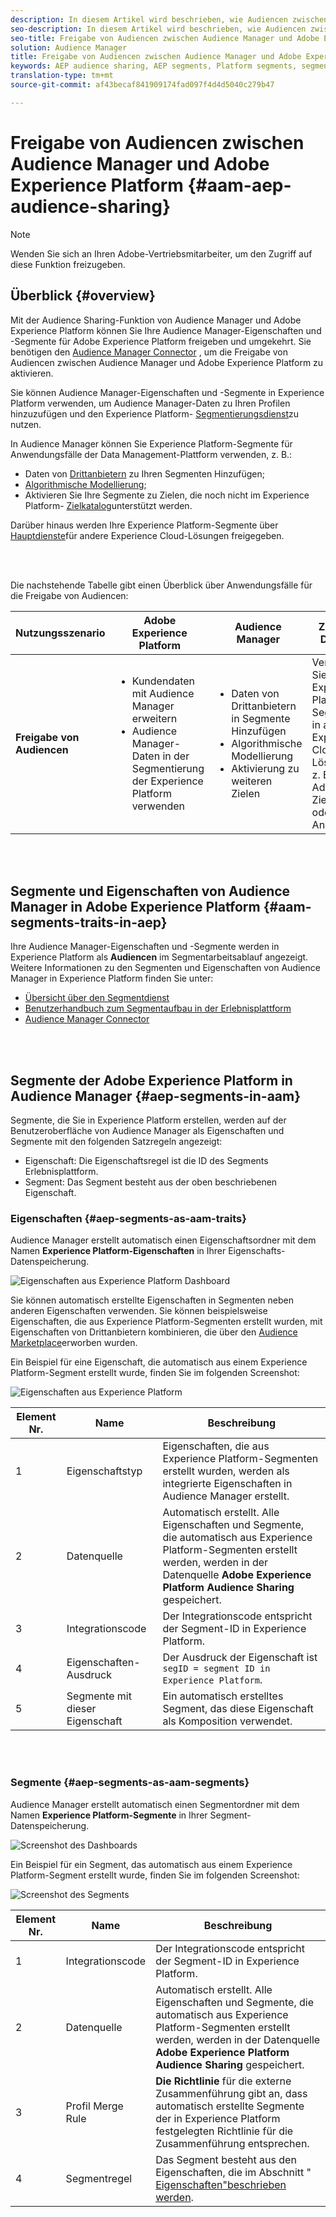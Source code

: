```yaml
---
description: In diesem Artikel wird beschrieben, wie Audiencen zwischen Audience Manager und Adobe Experience Platform freigegeben werden.
seo-description: In diesem Artikel wird beschrieben, wie Audiencen zwischen Audience Manager und Adobe Experience Platform freigegeben werden.
seo-title: Freigabe von Audiencen zwischen Audience Manager und Adobe Experience Platform
solution: Audience Manager
title: Freigabe von Audiencen zwischen Audience Manager und Adobe Experience Platform
keywords: AEP audience sharing, AEP segments, Platform segments, segment sharing, audience sharing, share segments
translation-type: tm+mt
source-git-commit: af43becaf841909174fad097f4d4d5040c279b47

---
```



# Freigabe von Audiencen zwischen Audience Manager und Adobe Experience Platform {#aam-aep-audience-sharing}

>[!NOTE]
>
> Wenden Sie sich an Ihren Adobe-Vertriebsmitarbeiter, um den Zugriff auf diese Funktion freizugeben.

## Überblick {#overview}

Mit der Audience Sharing-Funktion von Audience Manager und Adobe Experience Platform können Sie Ihre Audience Manager-Eigenschaften und -Segmente für Adobe Experience Platform freigeben und umgekehrt. Sie benötigen den [Audience Manager Connector](https://docs.adobe.com/content/help/en/experience-platform/source-connectors/adobe-applications/audience-manager.html) , um die Freigabe von Audiencen zwischen Audience Manager und Adobe Experience Platform zu aktivieren.

Sie können Audience Manager-Eigenschaften und -Segmente in Experience Platform verwenden, um Audience Manager-Daten zu Ihren Profilen hinzuzufügen und den Experience Platform- [Segmentierungsdienst](https://www.adobe.io/apis/experienceplatform/home/profile-identity-segmentation/profile-identity-segmentation-services.html#!api-specification/markdown/narrative/technical_overview/segmentation/segmentation-overview.md)zu nutzen.

In Audience Manager können Sie Experience Platform-Segmente für Anwendungsfälle der Data Management-Plattform verwenden, z. B.:
* Daten von [Drittanbietern](/help/using/overview/data-types-collected.md#third-party-data) zu Ihren Segmenten Hinzufügen;
* [Algorithmische Modellierung](/help/using/features/algorithmic-models/understanding-models.md);
* Aktivieren Sie Ihre Segmente zu Zielen, die noch nicht im Experience Platform- [Zielkatalog](https://docs.adobe.com/content/help/en/experience-platform/rtcdp/destinations/destinations-cat/destinations-catalog.html)unterstützt werden.

Darüber hinaus werden Ihre Experience Platform-Segmente über [Hauptdienste](https://docs.adobe.com/content/help/en/core-services/interface/experience-cloud.html)für andere Experience Cloud-Lösungen freigegeben.

<br> 

Die nachstehende Tabelle gibt einen Überblick über Anwendungsfälle für die Freigabe von Audiencen:

| **Nutzungsszenario** | **Adobe Experience Platform** | **Audience Manager** | **Zentrale Dienste** |
---------|----------|---------|---------
| **Freigabe von Audiencen** | <ul><li>Kundendaten mit Audience Manager erweitern</li><li>Audience Manager-Daten in der Segmentierung der Experience Platform verwenden</li></ul> | <ul><li>Daten von Drittanbietern in Segmente Hinzufügen</li><li>Algorithmische Modellierung</li><li>Aktivierung zu weiteren Zielen</li></ul> | Verwenden Sie Experience Platform-Segmente in anderen Experience Cloud-Lösungen, z. B. Adobe Zielgruppe oder Analytics. |

<br> 

## Segmente und Eigenschaften von Audience Manager in Adobe Experience Platform {#aam-segments-traits-in-aep}

Ihre Audience Manager-Eigenschaften und -Segmente werden in Experience Platform als **Audiencen** im Segmentarbeitsablauf angezeigt. Weitere Informationen zu den Segmenten und Eigenschaften von Audience Manager in Experience Platform finden Sie unter:

* [Übersicht über den Segmentdienst](https://docs.adobe.com/content/help/en/experience-platform/segmentation/home.html#audiences)
* [Benutzerhandbuch zum Segmentaufbau in der Erlebnisplattform](https://docs.adobe.com/content/help/en/experience-platform/segmentation/ui/overview.html#audiences)
* [Audience Manager Connector](https://docs.adobe.com/content/help/en/experience-platform/source-connectors/adobe-applications/audience-manager.html)

<br> 

## Segmente der Adobe Experience Platform in Audience Manager {#aep-segments-in-aam}

Segmente, die Sie in Experience Platform erstellen, werden auf der Benutzeroberfläche von Audience Manager als Eigenschaften und Segmente mit den folgenden Satzregeln angezeigt:
* Eigenschaft: Die Eigenschaftsregel ist die ID des Segments Erlebnisplattform.
* Segment: Das Segment besteht aus der oben beschriebenen Eigenschaft.

### Eigenschaften {#aep-segments-as-aam-traits}

Audience Manager erstellt automatisch einen Eigenschaftsordner mit dem Namen **Experience Platform-Eigenschaften** in Ihrer Eigenschafts-Datenspeicherung.

![Eigenschaften aus Experience Platform Dashboard](/help/using/integration/integration-aep/assets/aep-traits-dashboard.png)

Sie können automatisch erstellte Eigenschaften in Segmenten neben anderen Eigenschaften verwenden. Sie können beispielsweise Eigenschaften, die aus Experience Platform-Segmenten erstellt wurden, mit Eigenschaften von Drittanbietern kombinieren, die über den [Audience Marketplace](/help/using/features/audience-marketplace/audience-marketplace.md)erworben wurden.

Ein Beispiel für eine Eigenschaft, die automatisch aus einem Experience Platform-Segment erstellt wurde, finden Sie im folgenden Screenshot:

![Eigenschaften aus Experience Platform](/help/using/integration/integration-aep/assets/aep-trait.png)


| Element Nr. | Name | Beschreibung |
---------|----------|---------
| 1 | Eigenschaftstyp | Eigenschaften, die aus Experience Platform-Segmenten erstellt wurden, werden als integrierte Eigenschaften in Audience Manager erstellt. |
| 2 | Datenquelle | Automatisch erstellt. Alle Eigenschaften und Segmente, die automatisch aus Experience Platform-Segmenten erstellt werden, werden in der Datenquelle **Adobe Experience Platform Audience Sharing** gespeichert. |
| 3 | Integrationscode | Der Integrationscode entspricht der Segment-ID in Experience Platform. |
| 4 | Eigenschaften-Ausdruck | Der Ausdruck der Eigenschaft ist `segID = segment ID in Experience Platform`. |
| 5 | Segmente mit dieser Eigenschaft | Ein automatisch erstelltes Segment, das diese Eigenschaft als Komposition verwendet. |

<br> 

### Segmente {#aep-segments-as-aam-segments}

Audience Manager erstellt automatisch einen Segmentordner mit dem Namen **Experience Platform-Segmente** in Ihrer Segment-Datenspeicherung.

![Screenshot des Dashboards](/help/using/integration/integration-aep/assets/aep-segments-dashboard.png)

Ein Beispiel für ein Segment, das automatisch aus einem Experience Platform-Segment erstellt wurde, finden Sie im folgenden Screenshot:

![Screenshot des Segments](/help/using/integration/integration-aep/assets/aep-segment.png)

| Element Nr. | Name | Beschreibung |
---------|----------|---------
| 1 | Integrationscode | Der Integrationscode entspricht der Segment-ID in Experience Platform. |
| 2 | Datenquelle | Automatisch erstellt. Alle Eigenschaften und Segmente, die automatisch aus Experience Platform-Segmenten erstellt werden, werden in der Datenquelle **Adobe Experience Platform Audience Sharing** gespeichert. |
| 3 | Profil Merge Rule | **Die Richtlinie** für die externe Zusammenführung gibt an, dass automatisch erstellte Segmente der in Experience Platform festgelegten Richtlinie für die Zusammenführung entsprechen. |
| 4 | Segmentregel | Das Segment besteht aus den Eigenschaften, die im Abschnitt &quot; [Eigenschaften&quot;beschrieben werden](#aep-segments-as-aam-traits). |
